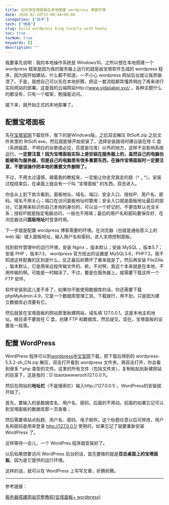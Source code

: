 ```yaml
---
title: 如何用宝塔面板在本地搭建 wordpress 博客环境
date: 2020-02-28T22:08:44+08:00
categories: ["技术"]
tech: ["博客"]
slug: build wordpress blog locally with baota
toc: true
tocNum: true
keywords: []
description: ""
---
```


我要事先说明：我的本地操作系统是 Windows10。之所以想在本地搭建一个 wordpress 框架是因为我的服务器上运行的就是由宝塔软件生成的 wordpress 程序，因为刚开始建站，什么都不知道，一不小心 wordpress 网站后台就让我弄崩溃了。于是，我想自己可以先在本地折腾，把这一套流程都弄懂弄明白了再来进行实际网站的部署。这是我的云端网站http://www.yidajiabei.xyz/ 。各种主题什么的都没有，只有一个框架，勉强能访问。

接下来，就开始正式的本地部署了。

## 配置宝塔面板

先在[宝塔官网](https://www.bt.cn/)下载软件，我下的是Windows版，之后双击解压 BtSoft.zip 之后文件夹里的 BtSoft.exe。然后就能够开始安装了，选择安装路径时建议装在除 C 盘（系统磁盘，不明白的谷歌或必应，百度是垃圾）以外的地方，这样不会影响系统运行。**一定要注意！因为宝塔面板实际上是安装在服务器上的，虽然自己的电脑也能被称为服务器，但是自己的电脑里有很多重要东西，在操作宝塔面板时一定要注意，不要误操作把本地的重要文件删除了。**

不过，不用太过谨慎，跟着我的教程来，一定能让你走完我走的路（^ _ ^）。安装过程结束后，在桌面上就会有一个叫 “宝塔面板” 的东西，双击进入。

你会从上到下依次看到，面板地址、域名、端口、安全入口、授权IP、用户名、密码。域名不用关心；端口在访问面板地址时要用；安全入口就是面板地址最后的部分，它是用来标识你自己本地的身份的，可以设一个好记的，不更改默认也没关系；授权IP就是指定电脑访问，一般也不用填；最后的用户名和密码要保存好，在浏览器访问**面板地址**时登录时用。

下一步就是配置 wordpress 博客需要的环境。在浏览器（也就是通俗意义上的 web 端）键入面板地址，输入用户名和密码，进入宝塔控制面板。

找到软件管理中的运行环境，安装 Nginx ，版本默认；安装 MySQL ，版本5.7；安装 PHP ，版本7.3。 wordpress 官方给出的设置是 MySQL5.6，PHP7.2。我不知道这样配置的区别是什么，反正最后折腾坏了重来就是了。然后再安装 FileZilla ，版本默认，它是用来远程传输文件的，欸，不对啊，我这个本来就是在本地，不用传输的啊。可能是一时糊涂了。不过，要是在服务器上，就需要下载这样一个 FTP 软件。

软件安装到这儿差不多了，如果你不能使用数据库的话，你还需要下载 phpMyAdmin 4.9，它是一个数据库管理工具。下载就行，用不到，只是因为建立数据库必须要有它。

然后就是在宝塔面板的网站那里新建网站，域名填 127.0.0.1。这是本地主机地址。根目录不要放在 C 盘，创建 FTP 和数据库，然后提交。现在，宝塔面板的设置告一段落。

## 配置 WordPress

WordPress 程序可以到[wordpress中文官网](https://cn.wordpress.org/download/)下载，把下载后得到的 wordpress-5.3.2-zh_CN.zip 解压，双击打开看到 wordpress 文件夹，再双击打开，你会看到很多 *.php 类型的文件。这里的所有文件（包括文件夹），复制粘贴到新建网站的目录下，这是我的：D:\baotawwwroot\127.0.0.1\。

然后在网站的**地址栏**（不是搜索栏）输入http://127.0.0.1/ 。WordPress的安装就开始了。

首先，要输入的是数据库名、用户名、密码，后面的不用动，前面的如果忘记可以到宝塔面板的数据库那一页查看；

然后需要填站点标题、用户名、密码、电子邮件。这个标题任意以后可修改，用户名和密码是用来登录 http://127.0.0.1/ 使用的，如果忘记了就要重新安装 WordPress 了。

这样等待一会儿，一个 WordPres 程序就安装好了。

以后如果想要访问 WordPress 后台的话，首先要做的就是**双击桌面上的宝塔面板**，因为是它提供的运行环境。

这样的话，就可以在 WordPress 上写写文章，折腾折腾。

---

参考链接：

[服务器搭建网站完整教程(宝塔面板+ wordpress)](https://www.zhujibiji.com/2018/04/how-to-use-bandwagonhost-build-a-website/)